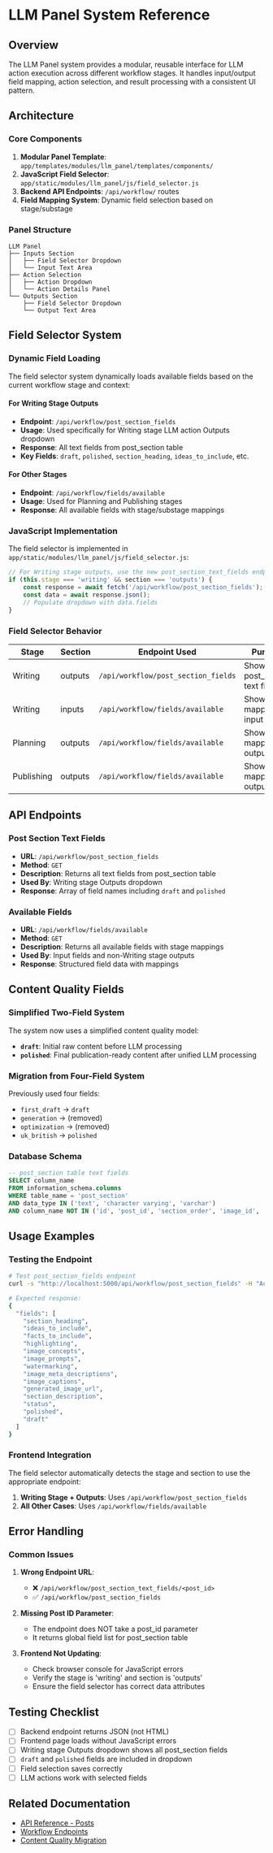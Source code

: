 # LLM Panel System Reference

## Overview

The LLM Panel system provides a modular, reusable interface for LLM action execution across different workflow stages. It handles input/output field mapping, action selection, and result processing with a consistent UI pattern.

## Architecture

### Core Components

1. **Modular Panel Template**: `app/templates/modules/llm_panel/templates/components/`
2. **JavaScript Field Selector**: `app/static/modules/llm_panel/js/field_selector.js`
3. **Backend API Endpoints**: `/api/workflow/` routes
4. **Field Mapping System**: Dynamic field selection based on stage/substage

### Panel Structure

```
LLM Panel
├── Inputs Section
│   ├── Field Selector Dropdown
│   └── Input Text Area
├── Action Selection
│   ├── Action Dropdown
│   └── Action Details Panel
└── Outputs Section
    ├── Field Selector Dropdown
    └── Output Text Area
```

## Field Selector System

### Dynamic Field Loading

The field selector system dynamically loads available fields based on the current workflow stage and context:

#### For Writing Stage Outputs
- **Endpoint**: `/api/workflow/post_section_fields`
- **Usage**: Used specifically for Writing stage LLM action Outputs dropdown
- **Response**: All text fields from post_section table
- **Key Fields**: `draft`, `polished`, `section_heading`, `ideas_to_include`, etc.

#### For Other Stages
- **Endpoint**: `/api/workflow/fields/available`
- **Usage**: Used for Planning and Publishing stages
- **Response**: All available fields with stage/substage mappings

### JavaScript Implementation

The field selector is implemented in `app/static/modules/llm_panel/js/field_selector.js`:

```javascript
// For Writing stage outputs, use the new post_section_text_fields endpoint
if (this.stage === 'writing' && section === 'outputs') {
    const response = await fetch('/api/workflow/post_section_fields');
    const data = await response.json();
    // Populate dropdown with data.fields
}
```

### Field Selector Behavior

| Stage | Section | Endpoint Used | Purpose |
|-------|---------|---------------|---------|
| Writing | outputs | `/api/workflow/post_section_fields` | Show all post_section text fields |
| Writing | inputs | `/api/workflow/fields/available` | Show mapped input fields |
| Planning | outputs | `/api/workflow/fields/available` | Show mapped output fields |
| Publishing | outputs | `/api/workflow/fields/available` | Show mapped output fields |

## API Endpoints

### Post Section Text Fields
- **URL**: `/api/workflow/post_section_fields`
- **Method**: `GET`
- **Description**: Returns all text fields from post_section table
- **Used By**: Writing stage Outputs dropdown
- **Response**: Array of field names including `draft` and `polished`

### Available Fields
- **URL**: `/api/workflow/fields/available`
- **Method**: `GET`
- **Description**: Returns all available fields with stage mappings
- **Used By**: Input fields and non-Writing stage outputs
- **Response**: Structured field data with mappings

## Content Quality Fields

### Simplified Two-Field System

The system now uses a simplified content quality model:

- **`draft`**: Initial raw content before LLM processing
- **`polished`**: Final publication-ready content after unified LLM processing

### Migration from Four-Field System

Previously used four fields:
- `first_draft` → `draft`
- `generation` → (removed)
- `optimization` → (removed)  
- `uk_british` → `polished`

### Database Schema

```sql
-- post_section table text fields
SELECT column_name 
FROM information_schema.columns 
WHERE table_name = 'post_section' 
AND data_type IN ('text', 'character varying', 'varchar')
AND column_name NOT IN ('id', 'post_id', 'section_order', 'image_id', 'image_prompt_example_id');
```

## Usage Examples

### Testing the Endpoint

```bash
# Test post_section_fields endpoint
curl -s "http://localhost:5000/api/workflow/post_section_fields" -H "Accept: application/json"

# Expected response:
{
  "fields": [
    "section_heading",
    "ideas_to_include", 
    "facts_to_include",
    "highlighting",
    "image_concepts",
    "image_prompts",
    "watermarking",
    "image_meta_descriptions",
    "image_captions",
    "generated_image_url",
    "section_description",
    "status",
    "polished",
    "draft"
  ]
}
```

### Frontend Integration

The field selector automatically detects the stage and section to use the appropriate endpoint:

1. **Writing Stage + Outputs**: Uses `/api/workflow/post_section_fields`
2. **All Other Cases**: Uses `/api/workflow/fields/available`

## Error Handling

### Common Issues

1. **Wrong Endpoint URL**: 
   - ❌ `/api/workflow/post_section_text_fields/<post_id>`
   - ✅ `/api/workflow/post_section_fields`

2. **Missing Post ID Parameter**:
   - The endpoint does NOT take a post_id parameter
   - It returns global field list for post_section table

3. **Frontend Not Updating**:
   - Check browser console for JavaScript errors
   - Verify the stage is 'writing' and section is 'outputs'
   - Ensure the field selector has correct data attributes

## Testing Checklist

- [ ] Backend endpoint returns JSON (not HTML)
- [ ] Frontend page loads without JavaScript errors
- [ ] Writing stage Outputs dropdown shows all post_section fields
- [ ] `draft` and `polished` fields are included in dropdown
- [ ] Field selection saves correctly
- [ ] LLM actions work with selected fields

## Related Documentation

- [API Reference - Posts](../api/current/posts.md#post-section-text-fields-endpoint)
- [Workflow Endpoints](endpoints.md)
- [Content Quality Migration](../workflow/sections.md#content-quality-fields) 